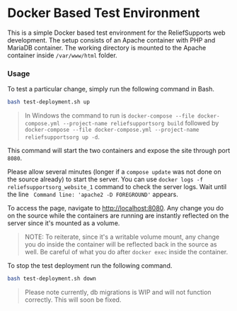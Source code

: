 # Docker Based Test Environment

This is a simple Docker based test environment for the ReliefSupports web development. The setup consists of an Apache container with PHP and MariaDB container. The working directory is mounted to the Apache container inside `/var/www/html` folder.

### Usage

To test a particular change, simply run the following command in Bash.

```bash
bash test-deployment.sh up
```
>In Windows the command to run is `docker-compose --file docker-compose.yml --project-name reliefsupportsorg build` followed by `docker-compose --file docker-compose.yml --project-name reliefsupportsorg up -d`.

This command will start the two containers and expose the site through port `8080`.

Please allow several minutes (longer if a `compose update` was not done on the source already) to start the server. You can use `docker logs -f reliefsupportsorg_website_1` command to check the server logs. Wait until the line ` Command line: 'apache2 -D FOREGROUND'` appears.

To access the page, navigate to [http://localhost:8080](http://localhost:8080). Any change you do on the source while the containers are running are instantly reflected on the server since it's mounted as a volume.

> NOTE: To reiterate, since it's a writable volume mount, any change you do inside the container will be reflected back in the source as well. Be careful of what you do after `docker exec` inside the container.

To stop the test deployment run the following command.

```bash
bash test-deployment.sh down
```

> Please note currently, db migrations is WIP and will not function correctly. This will soon be fixed.
